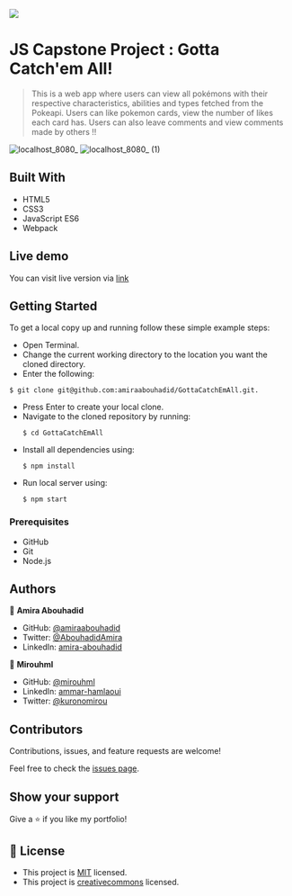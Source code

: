 ![](https://img.shields.io/badge/Microverse-blueviolet)

# JS Capstone Project : Gotta Catch'em All!

>This is a web app where users can view all pokémons with their respective characteristics, abilities and types fetched from the Pokeapi. Users can like pokemon cards, view the number of likes each card has. Users can also leave comments and view comments made by others !!


![localhost_8080_](https://user-images.githubusercontent.com/20567503/157763180-11d057c5-6091-40f3-b0db-8fa0a6e7ad23.png)
![localhost_8080_ (1)](https://user-images.githubusercontent.com/20567503/157763175-7f5e1834-32d8-4031-b532-7cbd20ba632a.png)


## Built With

- HTML5
- CSS3
- JavaScript ES6
- Webpack

## Live demo

You can visit live version via [link](https://amiraabouhadid.github.io/GottaCatchEmAll/)

## Getting Started

To get a local copy up and running follow these simple example steps:
- Open Terminal.
- Change the current working directory to the location you want the cloned directory.
- Enter the following:
```
$ git clone git@github.com:amiraabouhadid/GottaCatchEmAll.git.
```
- Press Enter to create your local clone.
- Navigate to the cloned repository by running:
    ```
    $ cd GottaCatchEmAll
    ```
- Install all dependencies using:
    ``` 
    $ npm install
    ```
- Run local server using:
    ``` 
    $ npm start
    ```

### Prerequisites
- GitHub
- Git
- Node.js


## Authors

👤 **Amira Abouhadid**

- GitHub: [@amiraabouhadid](https://github.com/amiraabouhadid)
- Twitter: [@AbouhadidAmira](https://twitter.com/AbouhadidAmira)
- LinkedIn: [amira-abouhadid](https://www.linkedin.com/in/amira-abouhadid/)

👤 **Mirouhml**

- GitHub: [@mirouhml](https://github.com/mirouhml)
- LinkedIn: [ammar-hamlaoui](https://www.linkedin.com/in/ammar-hamlaoui-514909189/)
- Twitter: [@kuronomirou](https://twitter.com/kuronomirou)

## Contributors

Contributions, issues, and feature requests are welcome!

Feel free to check the [issues page](https://github.com/amiraabouhadid/GottaCatchEmAll/issues).

## Show your support

Give a ⭐️ if you like my portfolio!

## 📝 License

- This project is [MIT](./LICENSE) licensed.
- This project is [creativecommons](https://creativecommons.org/licenses/by-nc/4.0/) licensed.
